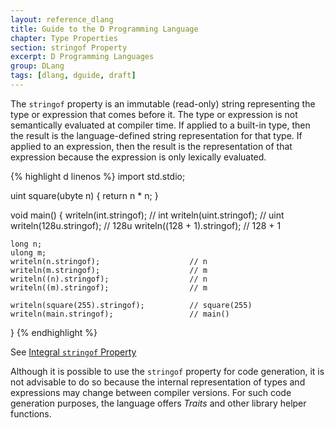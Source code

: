 ```yaml
---
layout: reference_dlang
title: Guide to the D Programming Language
chapter: Type Properties
section: stringof Property
excerpt: D Programming Languages
group: DLang
tags: [dlang, dguide, draft]
---
```


The `stringof` property is an immutable (read-only) string representing the type or expression that comes before it.
The type or expression is not semantically evaluated at compiler time.
If applied to a built-in type, then the result is the language-defined string representation for that type.
If applied to an expression, then the result is the representation of that expression because the expression is only lexically evaluated.

{% highlight d linenos %}
import std.stdio;

uint square(ubyte n) { return n * n; }

void main() {
    writeln(int.stringof);                  // int
    writeln(uint.stringof);                 // uint
    writeln(128u.stringof);                 // 128u
    writeln((128 + 1).stringof);            // 128 + 1
    
    long n;
    ulong m;
    writeln(n.stringof);                    // n
    writeln(m.stringof);                    // m
    writeln((n).stringof);                  // n
    writeln((m).stringof);                  // m
    
    writeln(square(255).stringof);          // square(255)
    writeln(main.stringof);                 // main()
}
{% endhighlight %}

See [Integral `stringof` Property](/dlang-guide/basic_types/integral/properties/stringof.html)

Although it is possible to use the `stringof` property for code generation, it is not advisable to do so because the internal representation of types and expressions may change between compiler versions.
For such code generation purposes, the language offers _Traits_ and other library helper functions.
